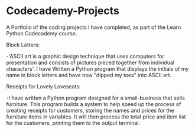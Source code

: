 # Codecademy-Projects
A Portfolio of the coding projects I have completed, as part of the Learn Python Codecademy course.


Block Letters:

-'ASCII art is a graphic design technique that uses computers for presentation and consists of pictures pieced together from individual characters'. 
I have Written a Python program that displays the initials of my name in block letters and have now "dipped my toes" into ASCII art.

Receipts for Lovely Loveseats:

-I have written a Python program designed for a small-business that sells furniture. This program builds a system to help speed up the process of creating receipts for customers, storing the names and prices for the furniture items in variables. It will then process the total price and item list for the customers, printing them to the output terminal.





